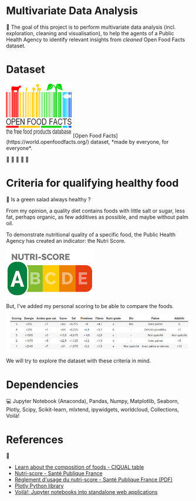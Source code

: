 # Multivariate Data Analysis
:dart: The goal of this project is to perform multivariate data analysis (incl. exploration, cleaning and visualisation), to help the agents of a Public Health Agency to identify relevant insights from *cleaned* Open Food Facts dataset.

# Dataset
<img src="./pictures\openfoodfacts_logo.png">
[Open Food Facts](https://world.openfoodfacts.org/) dataset, *made by everyone, for everyone*.

:kiwi_fruit: :carrot: :cheese: :cut_of_meat: :milk_glass:

# Criteria for qualifying healthy food 
:green_salad: Is a green salad always healthy ?

From my opinion, a quality diet contains foods with little salt or sugar, less fat, perhaps organic, as few additives as possible, and maybe without palm oil.

To demonstrate nutritional quality of a specific food, the Public Health Agency has created an indicator: the Nutri Score.

<img src="./pictures\nutri_score_logo.png">

But, I've added my personal scoring to be able to compare the foods.

<img src="./pictures\personal_scoring_criteria.png">

We will try to explore the dataset with these criteria in mind.

# Dependencies
:computer: Jupyter Notebook (Anaconda), Pandas, Numpy, Matplotlib, Seaborn, Plotly, Scipy, Scikit-learn, mlxtend, ipywidgets, worldcloud, Collections, Voilà!

# References
:pushpin: 
- [Learn about the composition of foods - CIQUAL table](https://ciqual.anses.fr/#/cms/questions-reponses/node/23)
- [Nutri-score - Santé Publique France](https://www.santepubliquefrance.fr/determinants-de-sante/nutrition-et-activite-physique/articles/nutri-score)
- [Réglement d'usage du nutri-score - Santé Publique France (PDF)](https://www.santepubliquefrance.fr/media/files/02-determinants-de-sante/nutrition-et-activite-physique/nutri-score/reglement-usage)
- [Plotly Python library](https://plotly.com/python/)
- [Voilà!: Jupyter notebooks into standalone web applications](https://blog.jupyter.org/and-voil%C3%A0-f6a2c08a4a93)